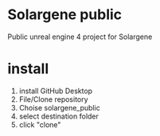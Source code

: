 # Solargene public
Public unreal engine 4 project for Solargene

# install
1. install GitHub Desktop
2. File/Clone repository
3. Choise solargene_public
4. select destination folder
5. click "clone"
